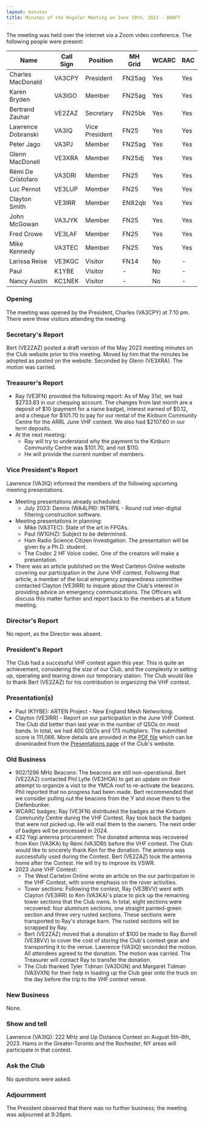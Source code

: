 ```yaml
---
layout: minutes
title: Minutes of the Regular Meeting on June 19th, 2023 - DRAFT
---
```

The meeting was held over the internet via a Zoom video conference.
The following people were present:

| Name                   | Call Sign  | Position         | MH Grid | WCARC | RAC |
|------------------------|------------|------------------|---------|-------|-----|
| Charles MacDonald      | VA3CPY     | President        | FN25ag  | Yes   | Yes |
| Karen Bryden           | VA3IGO     | Member           | FN25ag  | Yes   | Yes |
| Bertrand Zauhar        | VE2ZAZ     | Secretary        | FN25bk  | Yes   | Yes |
| Lawrence Dobranski     | VA3IQ      | Vice President   | FN25    | Yes   | Yes |
| Peter Jago             | VA3PJ      | Member           | FN25ag  | Yes   | Yes |
| Glenn MacDonell        | VE3XRA     | Member           | FN25dj  | Yes   | Yes |
| Rémi De Cristofaro     | VA3DRI     | Member           | FN25    | Yes   | Yes |
| Luc Pernot             | VE3LUP     | Member           | FN25    | Yes   | Yes |
| Clayton Smith          | VE3IRR     | Member           | EN82qb  | Yes   | Yes |
| John McGowan           | VA3JYK     | Member           | FN25    | Yes   | Yes |
| Fred Crowe             | VE3LAF     | Member           | FN25    | Yes   | Yes |
| Mike Kennedy           | VA3TEC     | Member           | FN25    | Yes   | Yes |
| Larissa Reise          | VE3KGC     | Visitor          | FN14    | No    |  -  |
| Paul                   | K1YBE      | Visitor          |  -      | No    |  -  |
| Nancy Austin           | KC1NEK     | Visitor          |  -      | No    |  -  |

### Opening
The meeting was opened by the President, Charles (VA3CPY) at 7:10 pm.
There were three visitors attending the meeting.

### Secretary's Report
Bert (VE2ZAZ) posted a draft version of the May 2023 meeting minutes on the Club website prior to this meeting. Moved by him that the minutes be adopted as posted on the website. Seconded by Glenn (VE3XRA). The motion was carried.

### Treasurer's Report
- Ray (VE3FN) provided the following report: As of May 31st, we had $2733.83 in our chequing account. The changes from last month are a deposit of $10 (payment for a name badge), interest earned of $0.12, and a cheque for $101.70 to pay for our rental of the Kinburn Community Centre for the ARRL June VHF contest. We also had $2107.60 in our term deposits.
- At the next meeting:
   - Ray will try to understand why the payment to the Kinburn Community Centre was $101.70, and not $110.
   - He will provide the current number of members.

### Vice President's Report
Lawrence (VA3IQ) informed the members of the following upcoming meeting presentations.
- Meeting presentations already scheduled:
   - July 2023: Dennis (WA4LPR): INTRFIL - Round rod inter-digital filtering construction software.
- Meeting presentations in planning:
   - Mike (VA3TEC): State of the art in FPGAs.
   - Paul (W1GHZ): Subject to be determined.
   - Ham Radio Science Citizen Investigation. The presentation will be given by a Ph.D. student.
   - The Codec 2 HF Voice codec. One of the creators will make a presentation.
- There was an article published on the West Carleton Online website covering our participation in the June VHF contest. Following that article, a member of the local emergency preparedness committee contacted Clayton (VE3IRR) to inquire about the Club's interest in providing advice on emergency communications. The Officers will discuss this matter further and report back to the members at a future meeting.

### Director's Report
No report, as the Director was absent.

### President's Report
The Club had a successful VHF contest again this year. This is quite an achievement, considering the size of our Club, and the complexity in setting up, operating and tearing down our temporary station. The Club would like to thank Bert (VE2ZAZ) for his contribution in organizing the VHF contest.

### Presentation(s)
- Paul (K1YBE): ARTEN Project - New England Mesh Networking.
- Clayton (VE3IRR) - Report on our participation in the June VHF Contest. The Club did better than last year in the number of QSOs on most bands. In total, we had 400 QSOs and 173 multipliers. The submitted score is 111,066. More details are provided in the [PDF file](/presentations/ve3irr_2023_june_contest_review.pdf) which can be downloaded from the [Presentations page](/presentations.html) of the Club's website.

### Old Business
- 902/1296 MHz Beacons: The beacons are still non-operational. Bert (VE2ZAZ) contacted Phil Lytle (VE3HOA) to get an update on their attempt to organize a visit to the YMCA roof to re-activate the beacons. Phil reported that no progress had been made. Bert recommended that we consider pulling out the beacons from the Y and move them to the Diefenbunker.
- WCARC badges: Ray (VE3FN) distributed the badges at the Kinburn Community Centre during the VHF Contest. Ray took back the badges that were not picked up. He will mail them to the owners. The next order of badges will be processed in 2024.
- 432 Yagi antenna procurement: The donated antenna was recovered from Ken (VA3KA) by Rémi (VA3DRI) before the VHF contest. The Club would like to sincerely thank Ken for the donation. The antenna was successfully used during the Contest. Bert (VE2ZAZ) took the antenna home after the Contest. He will try to improve its VSWR.
- 2023 June VHF Contest:
   - The West Carleton Online wrote an article on the our participation in the VHF Contest, with some emphasis on the rover activities.
   - Tower sections: Following the contest, Ray (VE3BVV) went with Clayton (VE3IRR) to Ken (VA3KA)'s place to pick up the remaining tower sections that the Club owns. In total, eight sections were recovered: four aluminum sections, one straight painted-green section and three very rusted sections. These sections were transported to Ray's storage barn. The rusted sections will be scrapped by Ray.
   - Bert (VE2ZAZ) moved that a donation of $100 be made to Ray Burrell (VE3BVV) to cover the cost of storing the Club's contest gear and transporting it to the venue. Lawrence (VA3IQ) seconded the motion. All attendees agreed to the donation. The motion was carried. The Treasurer will contact Ray to transfer the donation.
   - The Club thanked Tyler Tidman (VA3DGN) and Margaret Tidman (VA3VXN) for their help in loading up the Club gear onto the truck on the day before the trip to the VHF contest venue.

### New Business
None.

### Show and tell
Lawrence (VA3IQ): 222 MHz and Up Distance Contest on August 5th-6th, 2023. Hams in the Greater-Toronto and the Rochester, NY areas will participate in that contest.

### Ask the Club
No questions were asked.

### Adjournment
The President observed that there was no further business; the meeting was adjourned at 9:26pm.
